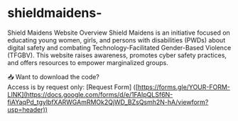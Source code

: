

# shieldmaidens-

Shield Maidens Website
Overview
Shield Maidens is an initiative focused on educating young women, girls, and persons with disabilities (PWDs) about digital safety and combating Technology-Facilitated Gender-Based Violence (TFGBV). This website raises awareness, promotes cyber safety practices, and offers resources to empower marginalized groups.



📥 Want to download the code?  
Access is by request only: [Request Form] ([https://forms.gle/YOUR-FORM-LINK](https://docs.google.com/forms/d/e/1FAIpQLSf6N-fiAYaqPd_tgylbfXARWGAmRMOk2QjWD_BZsQsmh2N-hA/viewform?usp=header))
